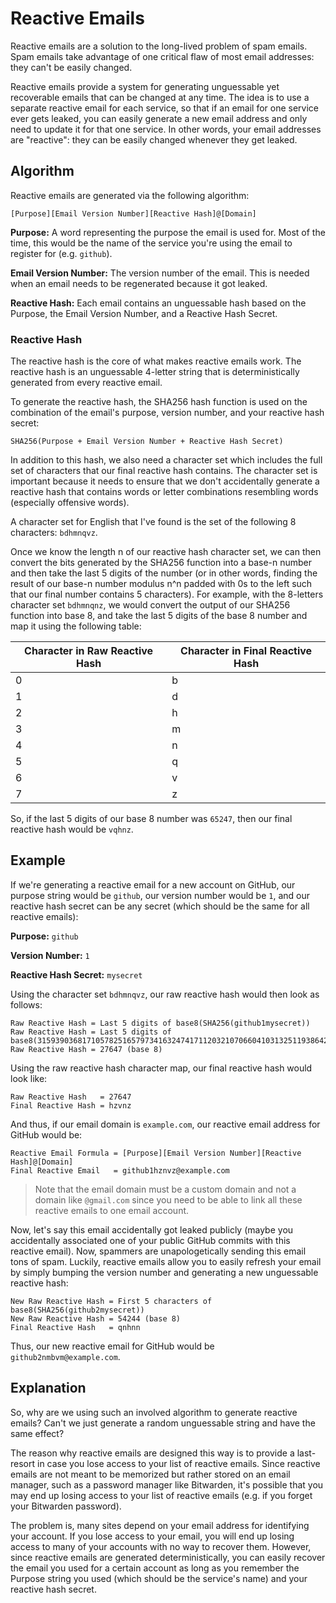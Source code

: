 # Reactive Emails

Reactive emails are a solution to the long-lived problem of spam emails. Spam emails take advantage of one critical flaw of most email addresses: they can't be easily changed.

Reactive emails provide a system for generating unguessable yet recoverable emails that can be changed at any time. The idea is to use a separate reactive email for each service, so that if an email for one service ever gets leaked, you can easily generate a new email address and only need to update it for that one service. In other words, your email addresses are "reactive": they can be easily changed whenever they get leaked.

## Algorithm

Reactive emails are generated via the following algorithm:

`[Purpose][Email Version Number][Reactive Hash]@[Domain]`

**Purpose:** A word representing the purpose the email is used for. Most of the time, this would be the name of the service you're using the email to register for (e.g. `github`).

**Email Version Number:** The version number of the email. This is needed when an email needs to be regenerated because it got leaked.

**Reactive Hash:** Each email contains an unguessable hash based on the Purpose, the Email Version Number, and a Reactive Hash Secret.

### Reactive Hash

The reactive hash is the core of what makes reactive emails work. The reactive hash is an unguessable 4-letter string that is deterministically generated from every reactive email.

To generate the reactive hash, the SHA256 hash function is used on the combination of the email's purpose, version number, and your reactive hash secret:

```text
SHA256(Purpose + Email Version Number + Reactive Hash Secret)
```

In addition to this hash, we also need a character set which includes the full set of characters that our final reactive hash contains. The character set is important because it needs to ensure that we don't accidentally generate a reactive hash that contains words or letter combinations resembling words (especially offensive words).

A character set for English that I've found is the set of the following 8 characters: `bdhmnqvz`.

Once we know the length n of our reactive hash character set, we can then convert the bits generated by the SHA256 function into a base-n number and then take the last 5 digits of the number (or in other words, finding the result of our base-n number modulus n^n padded with 0s to the left such that our final number contains 5 characters). For example, with the 8-letters character set `bdhmnqnz`, we would convert the output of our SHA256 function into base 8, and take the last 5 digits of the base 8 number and map it using the following table:

| Character in Raw Reactive Hash | Character in Final Reactive Hash |
| ------------------------------ | -------------------------------- |
| 0                              | b                                |
| 1                              | d                                |
| 2                              | h                                |
| 3                              | m                                |
| 4                              | n                                |
| 5                              | q                                |
| 6                              | v                                |
| 7                              | z                                |

So, if the last 5 digits of our base 8 number was `65247`, then our final reactive hash would be `vqhnz`.

## Example

If we're generating a reactive email for a new account on GitHub, our purpose string would be `github`, our version number would be `1`, and our reactive hash secret can be any secret (which should be the same for all reactive emails):

**Purpose:** `github`

**Version Number:** `1`

**Reactive Hash Secret:** `mysecret`

Using the character set `bdhmnqvz`, our raw reactive hash would then look as follows:

```text
Raw Reactive Hash = Last 5 digits of base8(SHA256(github1mysecret))
Raw Reactive Hash = Last 5 digits of base8(3159390368171057825165797341632474171120321070660410313251193864284542513063)
Raw Reactive Hash = 27647 (base 8)
```

Using the raw reactive hash character map, our final reactive hash would look like:

```text
Raw Reactive Hash   = 27647
Final Reactive Hash = hzvnz
```

And thus, if our email domain is `example.com`, our reactive email address for GitHub would be:

```text
Reactive Email Formula = [Purpose][Email Version Number][Reactive Hash]@[Domain]
Final Reactive Email   = github1hznvz@example.com
```

> Note that the email domain must be a custom domain and not a domain like `@gmail.com` since you need to be able to link all these reactive emails to one email account.

Now, let's say this email accidentally got leaked publicly (maybe you accidentally associated one of your public GitHub commits with this reactive email). Now, spammers are unapologetically sending this email tons of spam. Luckily, reactive emails allow you to easily refresh your email by simply bumping the version number and generating a new unguessable reactive hash:

```text
New Raw Reactive Hash = First 5 characters of base8(SHA256(github2mysecret))
New Raw Reactive Hash = 54244 (base 8)
Final Reactive Hash   = qnhnn
```

Thus, our new reactive email for GitHub would be `github2nmbvm@example.com`.

## Explanation

So, why are we using such an involved algorithm to generate reactive emails? Can't we just generate a random unguessable string and have the same effect?

The reason why reactive emails are designed this way is to provide a last-resort in case you lose access to your list of reactive emails. Since reactive emails are not meant to be memorized but rather stored on an email manager, such as a password manager like Bitwarden, it's possible that you may end up losing access to your list of reactive emails (e.g. if you forget your Bitwarden password).

The problem is, many sites depend on your email address for identifying your account. If you lose access to your email, you will end up losing access to many of your accounts with no way to recover them. However, since reactive emails are generated deterministically, you can easily recover the email you used for a certain account as long as you remember the Purpose string you used (which should be the service's name) and your reactive hash secret.
